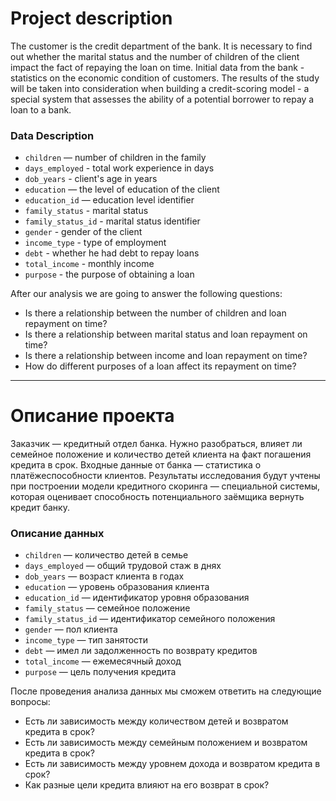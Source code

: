 
# Project description

The customer is the credit department of the bank. It is necessary to find out whether the marital status and the number of children of the client impact the fact of repaying the loan on time. Initial data from the bank - statistics on the economic condition of customers. The results of the study will be taken into consideration when building a credit-scoring model - a special system that assesses the ability of a potential borrower to repay a loan to a bank.

### Data Description

- `children` — number of children in the family
- `days_employed` - total work experience in days
- `dob_years` - client's age in years
- `education` — the level of education of the client
- `education_id` — education level identifier
- `family_status` - marital status
- `family_status_id` - marital status identifier
- `gender` - gender of the client
- `income_type` - type of employment
- `debt` - whether he had debt to repay loans
- `total_income` - monthly income
- `purpose` - the purpose of obtaining a loan

After our analysis we are going to answer the following questions:

- Is there a relationship between the number of children and loan repayment on time?
- Is there a relationship between marital status and loan repayment on time?
- Is there a relationship between income and loan repayment on time?
- How do different purposes of a loan affect its repayment on time?

----------------------------------------

# Описание проекта

Заказчик — кредитный отдел банка. Нужно разобраться, влияет ли семейное положение и количество детей клиента на факт погашения кредита в срок. Входные данные от банка — статистика о платёжеспособности клиентов. Результаты исследования будут учтены при построении модели кредитного скоринга — специальной системы, которая оценивает способность потенциального заёмщика вернуть кредит банку.

### Описание данных

- `children` — количество детей в семье
- `days_employed` — общий трудовой стаж в днях
- `dob_years` — возраст клиента в годах
- `education` — уровень образования клиента
- `education_id` — идентификатор уровня образования
- `family_status` — семейное положение
- `family_status_id` — идентификатор семейного положения
- `gender` — пол клиента
- `income_type` — тип занятости
- `debt` — имел ли задолженность по возврату кредитов
- `total_income` — ежемесячный доход
- `purpose` — цель получения кредита

После проведения анализа данных мы сможем ответить на следующие вопросы:

- Есть ли зависимость между количеством детей и возвратом кредита в срок?
- Есть ли зависимость между семейным положением и возвратом кредита в срок?
- Есть ли зависимость между уровнем дохода и возвратом кредита в срок?
- Как разные цели кредита влияют на его возврат в срок?
